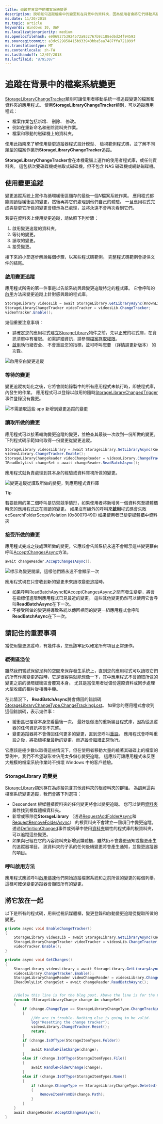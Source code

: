 ```yaml
---
title: 追蹤在背景中的檔案系統變更
description: 說明如何追蹤檔案中的變更和在背景中的資料夾，因為使用者會將它們移動系統。
ms.date: 11/20/2018
ms.topic: article
keywords: Windows 10, UWP
ms.localizationpriority: medium
ms.openlocfilehash: e90692753924572a932767b9c188ed6d24f94593
ms.sourcegitcommit: a3dc929858415b933943bba5aa7487ffa721899f
ms.translationtype: MT
ms.contentlocale: zh-TW
ms.lasthandoff: 12/07/2018
ms.locfileid: "8795307"
---
```

# <a name="track-file-system-changes-in-the-background"></a>追蹤在背景中的檔案系統變更

[StorageLibraryChangeTracker](https://docs.microsoft.com/uwp/api/Windows.Storage.StorageLibraryChangeTracker)類別可讓使用者移動系統一樣追蹤變更的檔案和資料夾的應用程式。 使用**StorageLibraryChangeTracker**類別，可以追蹤應用程式：

- 檔案作業包括新增、 刪除、 修改。
- 例如在重新命名和刪除資料夾作業。
- 檔案和移動的磁碟機上的資料夾。

使用此指南來了解使用變更追蹤器程式設計模型、 檢視範例程式碼，並了解不同類型的檔案作業所**StorageLibraryChangeTracker**追蹤。

**StorageLibraryChangeTracker**會在本機電腦上運作的使用者程式庫，或任何資料夾。 這包括次要磁碟機或抽取式磁碟機，但不包含 NAS 磁碟機或網路磁碟機。

## <a name="using-the-change-tracker"></a>使用變更追蹤

變更追蹤系統上實作為循環緩衝區儲存的最後一個*N*檔案系統作業。 應用程式都能閱讀從緩衝區的變更，然後再將它們處理到他們自己的體驗。 一旦應用程式完成與變更它所做的變更會標示為已處理，並將永遠不會再次看到它們。

若要在資料夾上使用變更追蹤，請依照下列步驟：

1. 啟用變更追蹤的資料夾。
2. 等待的變更。
3. 讀取的變更。
4. 接受變更。

接下來的小節逐步解說每個步驟，以某些程式碼範例。 完整程式碼範例會提供文件的結尾。

### <a name="enable-the-change-tracker"></a>啟用變更追蹤

應用程式所需的第一件事是以告訴系統興趣變更追蹤特定的程式庫。 它會呼叫的[啟用](https://docs.microsoft.com/uwp/api/windows.storage.storagelibrarychangetracker.enable)方法來變更追蹤上針對感興趣的程式庫。

```csharp
StorageLibrary videosLib = await StorageLibrary.GetLibraryAsync(KnownLibraryId.Videos);
StorageLibraryChangeTracker videoTracker = videosLib.ChangeTracker;
videoTracker.Enable();
```

幾個重要注意事項：

- 請確定您的應用程式建立[StorageLibrary](https://docs.microsoft.com/uwp/api/windows.storage.storagelibrary)物件之前，先以正確的程式庫，在資訊清單中有權限。 如需詳細資訊，請參閱[檔案存取權限](https://docs.microsoft.com/en-us/windows/uwp/files/file-access-permissions)。
- [啟用](https://docs.microsoft.com/uwp/api/windows.storage.storagelibrarychangetracker.enable)執行緒安全、 不會重設您的指標，並可呼叫您要 （詳情請更新版本） 的次數。

![啟用空白變更追蹤](images/changetracker-enable.png)

### <a name="wait-for-changes"></a>等待的變更

變更追蹤初始化之後，它將會開始錄製中的所有應用程式未執行時，即使程式庫，內發生的作業。 應用程式可以登錄以啟用的隨時[StorageLibraryChangedTrigger](https://docs.microsoft.com/uwp/api/Windows.ApplicationModel.Background.StorageLibraryContentChangedTrigger)事件登錄沒有變更。

![不需讀取這些 app 新增到變更追蹤的變更](images/changetracker-waiting.png)

### <a name="read-the-changes"></a>讀取所做的變更

應用程式可以接著輪詢變更追蹤的變更，並檢查其最後一次收到一份所做的變更。 下列程式碼示範如何取得一份變更從變更追蹤。

```csharp
StorageLibrary videosLibrary = await StorageLibrary.GetLibraryAsync(KnownLibraryId.Videos);
videosLibrary.ChangeTracker.Enable();
StorageLibraryChangeReader videoChangeReader = videosLibrary.ChangeTracker.GetChangeReader();
IReadOnlyList changeSet = await changeReader.ReadBatchAsync();
```

應用程式就負責處理到其本身的經驗或資料庫視所做的變更。

![變更追蹤從讀取所做的變更，到應用程式資料庫](images/changetracker-reading.png)

> [!TIP]
> 若要啟用的第二個呼叫是防禦競爭情形，如果使用者將新增另一個資料夾至媒體櫃時您的應用程式正在閱讀的變更。 如果沒有額外的呼叫來**啟用**程式碼會失敗 ecSearchFolderScopeViolation (0x80070490) 如果使用者已變更媒體櫃中資料夾

### <a name="accept-the-changes"></a>接受所做的變更

應用程式完成之後處理所做的變更，它應該會告訴系統永遠不會顯示這些變更藉由呼叫[AcceptChangesAsync](https://docs.microsoft.com/uwp/api/windows.storage.storagelibrarychangereader.acceptchangesasync)方法。

```csharp
await changeReader.AcceptChangesAsync();
```

![標示為變更閱讀，這樣他們將永遠不會顯示一次](images/changetracker-accepting.png)

應用程式現在只會收到新的變更未來讀取變更追蹤時。

- 如果呼叫[ReadBatchAsync](https://docs.microsoft.com/uwp/api/windows.storage.storagelibrarychangereader.readbatchasync)和[AcceptChangesAsync](https://docs.microsoft.com/uwp/api/windows.storage.storagelibrarychangereader.acceptchangesasync)之間有發生變更，將會在指標僅進階到應用程式已見最近的變更。 這些其他變更仍然可以使用它會呼叫**ReadBatchAsync**在下一次。
- 不接受所做的變更將導致系統以傳回相同的變更一組應用程式會呼叫**ReadBatchAsync**在下一次。

## <a name="important-things-to-remember"></a>請記住的重要事項

當使用變更追蹤時，有幾件事，您應該牢記以確定所有項目正常運作。

### <a name="buffer-overruns"></a>緩衝區溢位

雖然我們嘗試保留足夠的空間來保存發生系統上，直到您的應用程式可以讀取它們的所有作業變更追蹤時，它是很容易就能想像一下，其中應用程式不會讀取所做的變更之前的循環緩衝區會覆寫本身。 尤其是當使用者從備份還原資料或同步處理大型收藏的相片從相機手機。

在此情況下， **ReadBatchAsync**將會傳回的錯誤碼[StorageLibraryChangeType.ChangeTrackingLost](https://docs.microsoft.com/uwp/api/windows.storage.storagelibrarychangetype)。 如果您的應用程式會收到這個錯誤碼，表示幾件事：

* 緩衝區已覆寫本身您看最後一次。 最好是做法的重新編目程式庫，因為從追蹤器的任何資訊將會不完整。
* 變更追蹤器將不會傳回任何更多的變更，直到您呼叫[重設](https://docs.microsoft.com/uwp/api/windows.storage.storagelibrarychangetracker.reset)。 應用程式會呼叫重設之後，將指標移至最新的變更，而追蹤會繼續正常執行。

它應該是極少數以取得這些情況下，但在使用者移動大量的繞著其磁碟上的檔案的案例中，我們不希望球形並佔用太多儲存變更追蹤。 這應該可讓應用程式來反應大規模的檔案系統作業時不損壞 Windows 中的客戶體驗。

### <a name="changes-to-a-storagelibrary"></a>StorageLibrary 的變更

[StorageLibrary](https://docs.microsoft.com/uwp/api/windows.storage.storagelibrary)類別存在為虛擬包含其他資料夾的根資料夾的群組。 為調解這與檔案系統變更追蹤，我們會將下列選項：

- Descendent 根媒體櫃資料夾的任何變更將會以變更追蹤。 您可以使用[資料夾](https://docs.microsoft.com/uwp/api/windows.storage.storagelibrary.folders)屬性找到根媒體櫃資料夾。
- 新增或移除從**StorageLibrary** （透過[RequestAddFolderAsync](https://docs.microsoft.com/uwp/api/windows.storage.storagelibrary.requestaddfolderasync)和[RequestRemoveFolderAsync](https://docs.microsoft.com/uwp/api/windows.storage.storagelibrary.requestremovefolderasync)） 的根資料夾不會建立一個項目中變更追蹤。 透過[DefinitionChanged](https://docs.microsoft.com/uwp/api/windows.storage.storagelibrary.definitionchanged)事件或列舉中使用[資料夾](https://docs.microsoft.com/uwp/api/windows.storage.storagelibrary.folders)屬性的程式庫的根資料夾，可以追蹤這些變更。
- 如果與已經在它的內容資料夾新增到媒體櫃，雖然仍不會變更通知或變更產生的追蹤器項目。 該資料夾的子系的任何後續變更將會產生通知，並變更追蹤器的項目。

### <a name="calling-the-enable-method"></a>呼叫啟用方法

應用程式應該呼叫[啟用](https://docs.microsoft.com/uwp/api/windows.storage.storagelibrarychangetracker.enable)儘速他們開始追蹤檔案系統和之前所做的變更的每個列舉。 這樣可確保變更追蹤器會擷取所有的變更。  

## <a name="putting-it-together"></a>將它放在一起

以下是所有的程式碼，用來從視訊媒體櫃，變更登錄和啟動變更追蹤從提取所做的變更。

```csharp
private async void EnableChangeTracker()
{
    StorageLibrary videosLib = await StorageLibrary.GetLibraryAsync(KnownLibraryId.Videos);
    StorageLibraryChangeTracker videoTracker = videosLib.ChangeTracker;
    videoTracker.Enable();
}

private async void GetChanges()
{
    StorageLibrary videosLibrary = await StorageLibrary.GetLibraryAsync(KnownLibraryId.Videos);
    videosLibrary.ChangeTracker.Enable();
    StorageLibraryChangeReader videoChangeReader = videosLibrary.ChangeTracker.GetChangeReader();
    IReadOnlyList changeSet = await changeReader.ReadBatchAsync();


    //Below this line is for the blog post. Above the line is for the magazine
    foreach (StorageLibraryChange change in changeSet)
    {
        if (change.ChangeType == StorageLibraryChangeType.ChangeTrackingLost)
        {
            //We are in trouble. Nothing else is going to be valid.
            log("Resetting the change tracker");
            videosLibrary.ChangeTracker.Reset();
            return;
        }
        if (change.IsOfType(StorageItemTypes.Folder))
        {
            await HandleFileChange(change);
        }
        else if (change.IsOfType(StorageItemTypes.File))
        {
            await HandleFolderChange(change);
        }
        else if (change.IsOfType(StorageItemTypes.None))
        {
            if (change.ChangeType == StorageLibraryChangeType.Deleted)
            {
                RemoveItemFromDB(change.Path);
            }
        }
    }
    await changeReader.AcceptChangesAsync();
}
```
